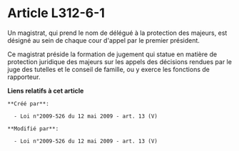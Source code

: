 # Article L312-6-1

Un magistrat, qui prend le nom de délégué à la protection des majeurs, est désigné au sein de chaque cour d'appel par le
premier président. 

Ce magistrat préside la formation de jugement qui statue en matière de protection juridique des majeurs sur les appels des
décisions rendues par le juge des tutelles et le conseil de famille, ou y exerce les fonctions de rapporteur.

**Liens relatifs à cet article**

	**Créé par**:

	  - Loi n°2009-526 du 12 mai 2009 - art. 13 (V)

	**Modifié par**:

	  - Loi n°2009-526 du 12 mai 2009 - art. 13 (V)
